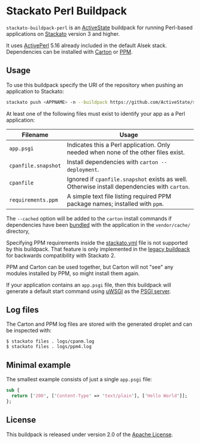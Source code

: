 # Stackato Perl Buildpack

`stackato-buildpack-perl` is an [ActiveState][] buildpack for running
Perl-based applications on [Stackato][] version 3 and higher.

It uses [ActivePerl][] 5.16 already included in the default Alsek
stack. Dependencies can be installed with [Carton][] or [PPM][].

## Usage

To use this buildpack specify the URI of the repository when pushing
an application to Stackato:

```bash
stackato push <APPNAME> -n --buildpack https://github.com/ActiveState/stackato-buildpack-perl.git
```

At least one of the following files must exist to identify your app as
a Perl application:

| Filename            | Usage |
| ------------------- | ----- |
| `app.psgi`          | Indicates this a Perl application. Only needed when none of the other files exist. |
| `cpanfile.snapshot` | Install dependencies with `carton --deployment`. |
| `cpanfile`          |  Ignored if `cpanfile.snapshot` exists as well.  Otherwise install dependencies with `carton`. |
| `requirements.ppm`  |  A simple text file listing required PPM package names; installed with `ppm`. |

The `--cached` option will be added to the `carton` install commands
if dependencies have been [bundled][] with the application in the
`vendor/cache/` directory,

Specifying PPM requirements inside the [stackato.yml][] file is not
supported by this buildpack.  That feature is only implemented in the
[legacy buildpack][] for backwards compatibility with Stackato 2.

PPM and Carton can be used together, but Carton will not "see" any
modules installed by PPM, so might install them again.

If your application contains an `app.psgi` file, then this buildpack
will generate a default start command using [uWSGI][] as the [PSGI
server][].

## Log files

The Carton and PPM log files are stored with the generated droplet and
can be inspected with:

```
$ stackato files . logs/cpanm.log
$ stackato files . logs/ppm4.log
```

## Minimal example

The smallest example consists of just a single `app.psgi` file:

```perl
sub {
  return ['200', ['Content-Type' => 'text/plain'], ['Hello World']];
};
```

## License

This buildpack is released under version 2.0 of the [Apache License][].

[Apache License]:   http://www.apache.org/licenses/LICENSE-2.0
[ActivePerl]:       http://www.activestate.com/activeperl
[ActiveState]:      http://www.activestate.com
[bundled]:          https://metacpan.org/pod/Carton#Bundling-modules
[Carton]:           https://metacpan.org/pod/Carton
[legacy buildpack]: http://docs.stackato.com/user/deploy/buildpack.html#legacy-buildpack
[Stackato]:         http://www.activestate.com/stackato
[stackato.yml]:     http://docs.stackato.com/2.10/deploy/languages/perl/index.html#cpan-modules-via-ppm
[PPM]:              http://code.activestate.com/ppm/
[PSGI server]:      http://plackperl.org/#servers
[uWSGI]:            http://uwsgi-docs.readthedocs.org/en/latest/
